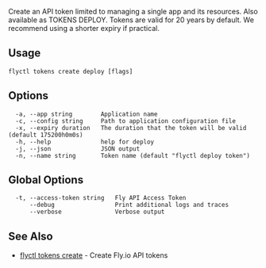 Create an API token limited to managing a single app and its resources. Also available as TOKENS DEPLOY. Tokens are valid for 20 years by default. We recommend using a shorter expiry if practical.

## Usage
~~~
flyctl tokens create deploy [flags]
~~~

## Options

~~~
  -a, --app string        Application name
  -c, --config string     Path to application configuration file
  -x, --expiry duration   The duration that the token will be valid (default 175200h0m0s)
  -h, --help              help for deploy
  -j, --json              JSON output
  -n, --name string       Token name (default "flyctl deploy token")
~~~

## Global Options

~~~
  -t, --access-token string   Fly API Access Token
      --debug                 Print additional logs and traces
      --verbose               Verbose output
~~~

## See Also

* [flyctl tokens create](/docs/flyctl/tokens-create/)	 - Create Fly.io API tokens

